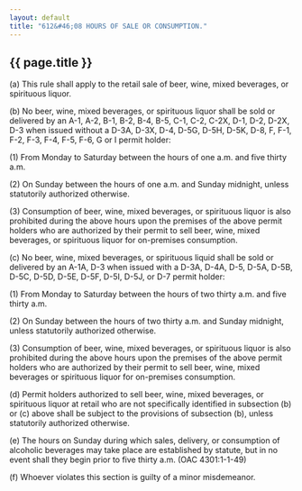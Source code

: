 ```yaml
---
layout: default 
title: "612&#46;08 HOURS OF SALE OR CONSUMPTION."
---
```


{{ page.title }}
----------------

​(a) This rule shall apply to the retail sale of beer, wine, mixed
beverages, or spirituous liquor.

​(b) No beer, wine, mixed beverages, or spirituous liquor shall be sold
or delivered by an A-1, A-2, B-1, B-2, B-4, B-5, C-1, C-2, C-2X, D-1,
D-2, D-2X, D-3 when issued without a D-3A, D-3X, D-4, D-5G, D-5H, D-5K,
D-8, F, F-1, F-2, F-3, F-4, F-5, F-6, G or I permit holder:

​(1) From Monday to Saturday between the hours of one a.m. and five
thirty a.m.

​(2) On Sunday between the hours of one a.m. and Sunday midnight, unless
statutorily authorized otherwise.

​(3) Consumption of beer, wine, mixed beverages, or spirituous liquor is
also prohibited during the above hours upon the premises of the above
permit holders who are authorized by their permit to sell beer, wine,
mixed beverages, or spirituous liquor for on-premises consumption.

​(c) No beer, wine, mixed beverages, or spirituous liquid shall be sold
or delivered by an A-1A, D-3 when issued with a D-3A, D-4A, D-5, D-5A,
D-5B, D-5C, D-5D, D-5E, D-5F, D-5I, D-5J, or D-7 permit holder:

​(1) From Monday to Saturday between the hours of two thirty a.m. and
five thirty a.m.

​(2) On Sunday between the hours of two thirty a.m. and Sunday midnight,
unless statutorily authorized otherwise.

​(3) Consumption of beer, wine, mixed beverages, or spirituous liquor is
also prohibited during the above hours upon the premises of the above
permit holders who are authorized by their permit to sell beer, wine,
mixed beverages or spirituous liquor for on-premises consumption.

​(d) Permit holders authorized to sell beer, wine, mixed beverages, or
spirituous liquor at retail who are not specifically identified in
subsection (b) or (c) above shall be subject to the provisions of
subsection (b), unless statutorily authorized otherwise.

​(e) The hours on Sunday during which sales, delivery, or consumption of
alcoholic beverages may take place are established by statute, but in no
event shall they begin prior to five thirty a.m. (OAC 4301:1-1-49)

​(f) Whoever violates this section is guilty of a minor misdemeanor.
